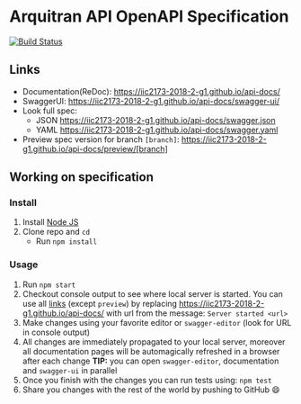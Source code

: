 # Arquitran API OpenAPI Specification
[![Build Status](https://travis-ci.com/IIC2173-2018-2-G1/api-docs.svg?branch=master)](https://travis-ci.org/IIC2173-2018-2-G1/api-docs)

## Links

- Documentation(ReDoc): https://iic2173-2018-2-g1.github.io/api-docs/
- SwaggerUI: https://iic2173-2018-2-g1.github.io/api-docs/swagger-ui/
- Look full spec:
    + JSON https://iic2173-2018-2-g1.github.io/api-docs/swagger.json
    + YAML https://iic2173-2018-2-g1.github.io/api-docs/swagger.yaml
- Preview spec version for branch `[branch]`: https://iic2173-2018-2-g1.github.io/api-docs/preview/[branch]


## Working on specification
### Install

1. Install [Node JS](https://nodejs.org/)
2. Clone repo and `cd`
    + Run `npm install`

### Usage

1. Run `npm start`
2. Checkout console output to see where local server is started. You can use all [links](#links) (except `preview`) by replacing https://iic2173-2018-2-g1.github.io/api-docs/ with url from the message: `Server started <url>`
3. Make changes using your favorite editor or `swagger-editor` (look for URL in console output)
4. All changes are immediately propagated to your local server, moreover all documentation pages will be automagically refreshed in a browser after each change
**TIP:** you can open `swagger-editor`, documentation and `swagger-ui` in parallel
5. Once you finish with the changes you can run tests using: `npm test`
6. Share you changes with the rest of the world by pushing to GitHub :smile:
